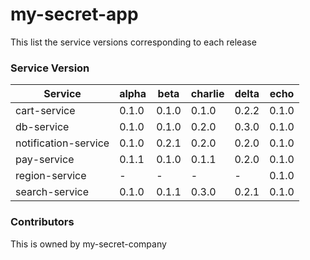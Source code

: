 # my-secret-app
This list the service versions corresponding to each release
### Service Version
| Service | alpha | beta | charlie | delta | echo |
| - | - | - | - | - | - |
| cart-service | 0.1.0 | 0.1.0 | 0.1.0 | 0.2.2 | 0.1.0 |
| db-service | 0.1.0 | 0.1.0 | 0.2.0 | 0.3.0 | 0.1.0 |
| notification-service | 0.1.0 | 0.2.1 | 0.2.0 | 0.2.0 | 0.1.0 |
| pay-service | 0.1.1 | 0.1.0 | 0.1.1 | 0.2.0 | 0.1.0 |
| region-service | - | - | - | - | 0.1.0 |
| search-service | 0.1.0 | 0.1.1 | 0.3.0 | 0.2.1 | 0.1.0 |
### Contributors
This is owned by my-secret-company